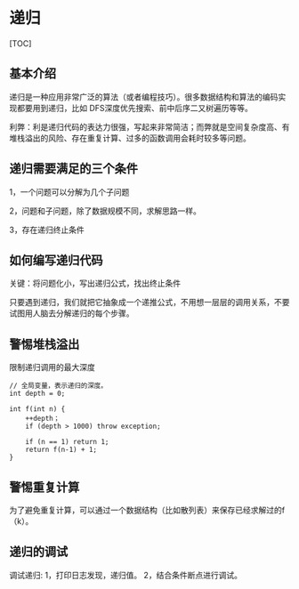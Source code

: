 # 递归

[TOC]

## 基本介绍

递归是一种应用非常广泛的算法（或者编程技巧）。很多数据结构和算法的编码实现都要用到递归，比如 DFS深度优先搜索、前中后序二又树遍历等等。

利弊：利是递归代码的表达力很强，写起来非常简洁；而弊就是空间复杂度高、有堆栈溢出的风险、存在重复计算、过多的函数调用会耗时较多等问题。

## 递归需要满足的三个条件

1，一个问题可以分解为几个子问题

2，问题和子问题，除了数据规模不同，求解思路一样。

3，存在递归终止条件

## 如何编写递归代码

关键：将问题化小，写出递归公式，找出终止条件

只要遇到递归，我们就把它抽象成一个递推公式，不用想一层层的调用关系，不要试图用人脑去分解递归的每个步骤。

## 警惕堆栈溢出

限制递归调用的最大深度

```
// 全局变量，表示递归的深度。
int depth = 0;

int f(int n) {
    ++depth；
    if (depth > 1000) throw exception;

    if (n == 1) return 1;
    return f(n-1) + 1;
}
```

## 警惕重复计算

为了避免重复计算，可以通过一个数据结构（比如散列表）来保存已经求解过的f（k）。

## 递归的调试

调试递归:
1，打印日志发现，递归值。
2，结合条件断点进行调试。